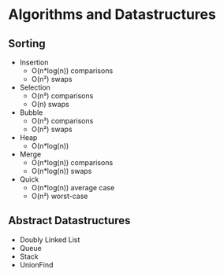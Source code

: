 # Algorithms and Datastructures

## Sorting

- Insertion
  - O(n*log(n)) comparisons
  - O(n²) swaps
- Selection
  - O(n²) comparisons
  - O(n) swaps
- Bubble
  - O(n²) comparisons
  - O(n²) swaps
- Heap
  - O(n*log(n))
- Merge
  - O(n*log(n)) comparisons
  - O(n*log(n)) swaps
- Quick
  - O(n*log(n)) average case
  - O(n²) worst-case

## Abstract Datastructures

- Doubly Linked List
- Queue
- Stack
- UnionFind
